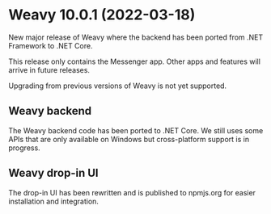 # Weavy 10.0.1 (2022-03-18)

New major release of Weavy where the backend has been ported from .NET Framework to .NET Core. 

This release only contains the Messenger app. Other apps and features will arrive in future releases.

Upgrading from previous versions of Weavy is not yet supported.

## Weavy backend

The Weavy backend code has been ported to .NET Core. We still uses some APIs that are only available on Windows but cross-platform support is in progress.

## Weavy drop-in UI

The drop-in UI has been rewritten and is published to npmjs.org for easier installation and integration.
